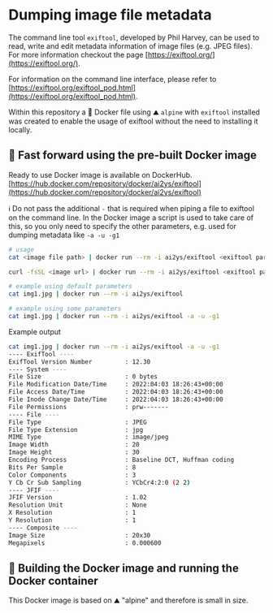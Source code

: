# Dumping image file metadata
The command line tool `exiftool`, developed by Phil Harvey, can be used to read, write and edit metadata information of image files (e.g. JPEG files). 
For more information checkout the page [https://exiftool.org/](https://exiftool.org/). 

For information on the command line interface, please refer to [https://exiftool.org/exiftool_pod.html](https://exiftool.org/exiftool_pod.html).

Within this repository a 🐳 Docker file using ⛰️ `alpine` with `exiftool` installed was created to enable the usage of exiftool without the need to installing it locally.  

<!--
## 🐧 Installing `exiftool` on Ubuntu/Debian locally
```bash
sudo apt-get update
sudo apt-get install -y exiftool
```
--> 

## 🐳 Fast forward using the pre-built Docker image
Ready to use Docker image is available on DockerHub.
[https://hub.docker.com/repository/docker/ai2ys/exiftool](https://hub.docker.com/repository/docker/ai2ys/exiftool)

ℹ️ Do not pass the additional `-` that is required when piping a file to exiftool on the command line. In the Docker image a script is used to take care of this, so you only need to specify the other parameters, e.g. used for dumping metadata like `-a -u -g1` 

```bash
# usage
cat <image file path> | docker run --rm -i ai2ys/exiftool <exiftool parameters>

curl -fsSL <image url> | docker run --rm -i ai2ys/exiftool <exiftool parameters>

# example using default parameters
cat img1.jpg | docker run --rm -i ai2ys/exiftool

# example using some parameters
cat img1.jpg | docker run --rm -i ai2ys/exiftool -a -u -g1
```

Example output
```bash
cat img1.jpg | docker run --rm -i ai2ys/exiftool -a -u -g1
---- ExifTool ----
ExifTool Version Number         : 12.30
---- System ----
File Size                       : 0 bytes
File Modification Date/Time     : 2022:04:03 18:26:43+00:00
File Access Date/Time           : 2022:04:03 18:26:43+00:00
File Inode Change Date/Time     : 2022:04:03 18:26:43+00:00
File Permissions                : prw-------
---- File ----
File Type                       : JPEG
File Type Extension             : jpg
MIME Type                       : image/jpeg
Image Width                     : 20
Image Height                    : 30
Encoding Process                : Baseline DCT, Huffman coding
Bits Per Sample                 : 8
Color Components                : 3
Y Cb Cr Sub Sampling            : YCbCr4:2:0 (2 2)
---- JFIF ----
JFIF Version                    : 1.02
Resolution Unit                 : None
X Resolution                    : 1
Y Resolution                    : 1
---- Composite ----
Image Size                      : 20x30
Megapixels                      : 0.000600
```

<!-- Tested on Linux and Windows (with WSL2). -->

## 🐳 Building the Docker image and running the Docker container
This Docker image is based on ⛰️ "alpine" and therefore is small in size.


